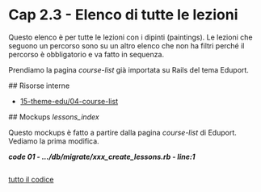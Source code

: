 # <a name="top"></a> Cap 2.3 - Elenco di tutte le lezioni

Questo elenco è per tutte le lezioni con i dipinti (paintings). Le lezioni che seguono un percorso sono su un altro elenco che non ha filtri perché il percorso è obbligatorio e va fatto in sequenza.

Prendiamo la pagina *course-list* già importata su Rails del tema Eduport.



## Risorse interne

- [15-theme-edu/04-course-list]()


## Mockups *lessons_index*

Questo mockups è fatto a partire dalla pagina *course-list* di Eduport.
Vediamo la prima modifica.

***code 01 - .../db/migrate/xxx_create_lessons.rb - line:1***

```html+erb

```

[tutto il codice](https://github.com/flaviobordonidev/leanpubabrandnewcms/blob/master/56-ubuntudream/03-lessons-steps/01_01-db-migrate-xxx_create_lessons.rb)


